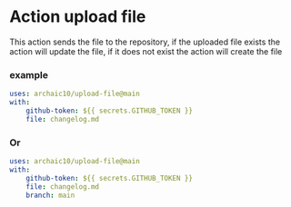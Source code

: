 # Action upload file

 This action sends the file to the repository, if the uploaded file exists the action will update the file, if it does not exist the action will create the file

### example
```yml
uses: archaic10/upload-file@main
with:
    github-token: ${{ secrets.GITHUB_TOKEN }}
    file: changelog.md
```

### Or

```yml
uses: archaic10/upload-file@main
with:
    github-token: ${{ secrets.GITHUB_TOKEN }}
    file: changelog.md
    branch: main
```